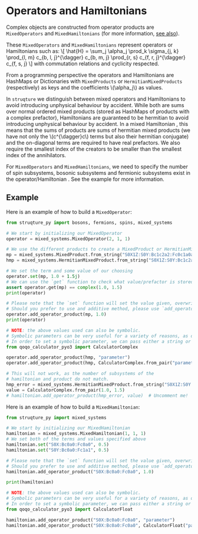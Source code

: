 # Operators and Hamiltonians

Complex objects are constructed from operator products are `MixedOperators` and `MixedHamiltonians`
(for more information, [see also](../container_types/operators_hamiltonians_and_systems.md)).

These `MixedOperators` and `MixedHamiltonians` represent operators or Hamiltonians such as:
\\[ \hat{H} = \sum_j \alpha_j \prod_k \sigma_{j, k} \prod_{l, m} c_{b, l, j}^{\dagger} c_{b, m, j} \prod_{r, s} c_{f, r, j}^{\dagger} c_{f, s, j} \\]
with commutation relations and cyclicity respected.

From a programming perspective the operators and Hamiltonians are HashMaps or Dictionaries with `MixedProducts` or `HermitianMixedProducts` (respectively) as keys and the coefficients \\(\alpha_j\\) as values. 

In `struqture` we distinguish between mixed operators and Hamiltonians to avoid introducing unphysical behaviour by accident.
While both are sums over normal ordered mixed products (stored as HashMaps of products with a complex prefactor), Hamiltonians are guaranteed to be hermitian to avoid introducing unphysical behaviour by accident. In a mixed Hamiltonian , this means that the sums of products are sums of hermitian mixed products (we have not only the \\(c^{\dagger}c\\) terms but also their hermitian conjugate) and the on-diagonal terms are required to have real prefactors. We also require the smallest index of the creators to be smaller than the smallest index of the annihilators.

For `MixedOperators` and `MixedHamiltonians`, we need to specify the number of spin subsystems, bosonic subsystems and fermionic subsystems exist in the operator/Hamiltonian . See the example for more information.

## Example

Here is an example of how to build a `MixedOperator`:

```python
from struqture_py import bosons, fermions, spins, mixed_systems

# We start by initializing our MixedOperator
operator = mixed_systems.MixedOperator(2, 1, 1)

# We use the different products to create a MixedProduct or HermitianMixedProduct
mp = mixed_systems.MixedProduct.from_string("S0X1Z:S0Y:Bc1c2a2:Fc0c1a0a1")
hmp = mixed_systems.HermitianMixedProduct.from_string("S0X1Z:S0Y:Bc1c2a2:Fc0c1a0a1")

# We set the term and some value of our choosing
operator.set(mp, 1.0 + 1.5j)
# We can use the `get` function to check what value/prefactor is stored for the FermionProduct
assert operator.get(mp) == complex(1.0, 1.5)
print(operator)

# Please note that the `set` function will set the value given, overwriting any previous value.
# Should you prefer to use and additive method, please use `add_operator_product`:
operator.add_operator_product(mp, 1.0)
print(operator)

# NOTE: the above values used can also be symbolic.
# Symbolic parameters can be very useful for a variety of reasons, as detailed in the introduction.
# In order to set a symbolic parameter, we can pass either a string or use the `qoqo_calculator_pyo3` package:
from qoqo_calculator_pyo3 import CalculatorComplex

operator.add_operator_product(hmp, "parameter")
operator.add_operator_product(hmp, CalculatorComplex.from_pair("parameter", 0.0))

# This will not work, as the number of subsystems of the
# hamiltonian and product do not match.
hmp_error = mixed_systems.HermitianMixedProduct.from_string("S0X1Z:S0Y:Fc0c1a0a1")
value = CalculatorComplex.from_pair(1.0, 1.5)
# hamiltonian.add_operator_product(hmp_error, value)  # Uncomment me!
```

Here is an example of how to build a `MixedHamiltonian`:

```python
from struqture_py import mixed_systems

# We start by initializing our MixedHamiltonian
hamiltonian = mixed_systems.MixedHamiltonian(1, 1, 1)
# We set both of the terms and values specified above
hamiltonian.set("S0X:Bc0a0:Fc0a0", 0.5)
hamiltonian.set("S0Y:Bc0a0:Fc1a1", 0.5)

# Please note that the `set` function will set the value given, overwriting any previous value.
# Should you prefer to use and additive method, please use `add_operator_product`:
hamiltonian.add_operator_product("S0X:Bc0a0:Fc0a0", 1.0)

print(hamiltonian)

# NOTE: the above values used can also be symbolic.
# Symbolic parameters can be very useful for a variety of reasons, as detailed in the introduction.
# In order to set a symbolic parameter, we can pass either a string or use the `qoqo_calculator_pyo3` package:
from qoqo_calculator_pyo3 import CalculatorFloat

hamiltonian.add_operator_product("S0X:Bc0a0:Fc0a0", "parameter")
hamiltonian.add_operator_product("S0X:Bc0a0:Fc0a0", CalculatorFloat("parameter"))
```
